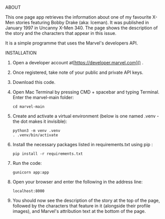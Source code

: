 ABOUT

This one page app retrieves the information about one of my favourite X-Men stories featuring Bobby Drake (aka: Iceman). It was published in January 1997 in Uncanny X-Men 340. The page shows the description of the story and the characters that appear in this issue.

It is a simple programme that uses the Marvel's developers API.


INSTALLATION

1. Open a developer account at[https://developer.marvel.com]() .
2. Once registered, take note of your public and private API keys.
3. Download this code.
4. Open Mac Terminal by pressing CMD + spacebar and typing Terminal. Enter the marvel-main folder:

   ```
   cd marvel-main
   ```
5. Create and activate a virtual environment (below is one named .venv - the dot makes it invisible):

   ```
   python3 -m venv .venv
   . .venv/bin/activate
   ```
6. Install the necessary packages listed in requirements.txt using pip :

   ```
   pip install -r requirements.txt
   ```
7. Run the code:

   ```
   gunicorn app:app
   ```
8. Open your browser and enter the following in the address line:

   ```
   localhost:8000
   ```
9. You should now see the description of the story at the top of the page, followed by the characters that feature in it (alongside their profile images), and Marvel's attribution text at the bottom of the page.
